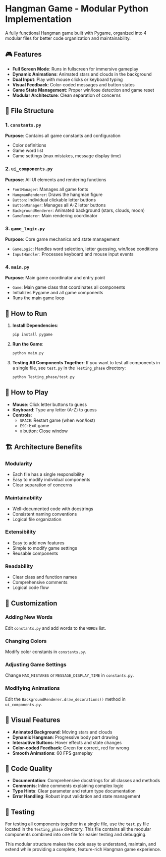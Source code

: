 # Hangman Game - Modular Python Implementation

A fully functional Hangman game built with Pygame, organized into 4 modular files for better code organization and maintainability.

## 🎮 Features

- **Full Screen Mode**: Runs in fullscreen for immersive gameplay
- **Dynamic Animations**: Animated stars and clouds in the background
- **Dual Input**: Play with mouse clicks or keyboard typing
- **Visual Feedback**: Color-coded messages and button states
- **Game State Management**: Proper win/lose detection and game reset
- **Modular Architecture**: Clean separation of concerns

## 📁 File Structure

### 1. `constants.py`
**Purpose**: Contains all game constants and configuration
- Color definitions
- Game word list
- Game settings (max mistakes, message display time)

### 2. `ui_components.py`
**Purpose**: All UI elements and rendering functions
- `FontManager`: Manages all game fonts
- `HangmanRenderer`: Draws the hangman figure
- `Button`: Individual clickable letter buttons
- `ButtonManager`: Manages all A-Z letter buttons
- `BackgroundRenderer`: Animated background (stars, clouds, moon)
- `GameRenderer`: Main rendering coordinator

### 3. `game_logic.py`
**Purpose**: Core game mechanics and state management
- `GameLogic`: Handles word selection, letter guessing, win/lose conditions
- `InputHandler`: Processes keyboard and mouse input events

### 4. `main.py`
**Purpose**: Main game coordinator and entry point
- `Game`: Main game class that coordinates all components
- Initializes Pygame and all game components
- Runs the main game loop

## 🚀 How to Run

1. **Install Dependencies**:
   ```bash
   pip install pygame
   ```

2. **Run the Game**:
   ```bash
   python main.py
   ```

3. **Testing All Components Together**:
   If you want to test all components in a single file, see `test.py` in the `Testing_phase` directory:
   ```bash
   python Testing_phase/test.py
   ```

## 🎯 How to Play

- **Mouse**: Click letter buttons to guess
- **Keyboard**: Type any letter (A-Z) to guess
- **Controls**:
  - `SPACE`: Restart game (when won/lost)
  - `ESC`: Exit game
  - `X` button: Close window

## 🏗️ Architecture Benefits

### **Modularity**
- Each file has a single responsibility
- Easy to modify individual components
- Clear separation of concerns

### **Maintainability**
- Well-documented code with docstrings
- Consistent naming conventions
- Logical file organization

### **Extensibility**
- Easy to add new features
- Simple to modify game settings
- Reusable components

### **Readability**
- Clear class and function names
- Comprehensive comments
- Logical code flow

## 🔧 Customization

### **Adding New Words**
Edit `constants.py` and add words to the `WORDS` list.

### **Changing Colors**
Modify color constants in `constants.py`.

### **Adjusting Game Settings**
Change `MAX_MISTAKES` or `MESSAGE_DISPLAY_TIME` in `constants.py`.

### **Modifying Animations**
Edit the `BackgroundRenderer.draw_decorations()` method in `ui_components.py`.

## 🎨 Visual Features

- **Animated Background**: Moving stars and clouds
- **Dynamic Hangman**: Progressive body part drawing
- **Interactive Buttons**: Hover effects and state changes
- **Color-coded Feedback**: Green for correct, red for wrong
- **Smooth Animations**: 60 FPS gameplay

## 📝 Code Quality

- **Documentation**: Comprehensive docstrings for all classes and methods
- **Comments**: Inline comments explaining complex logic
- **Type Hints**: Clear parameter and return type documentation
- **Error Handling**: Robust input validation and state management

## 🧪 Testing

For testing all components together in a single file, use the `test.py` file located in the `Testing_phase` directory. This file contains all the modular components combined into one file for easier testing and debugging.

This modular structure makes the code easy to understand, maintain, and extend while providing a complete, feature-rich Hangman game experience. 